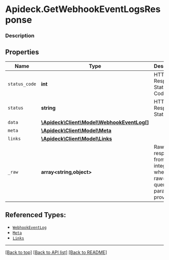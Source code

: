# Apideck.GetWebhookEventLogsResponse

### Description

## Properties
Name | Type | Description | Notes
------------ | ------------- | ------------- | -------------
`status_code` | **int** | HTTP Response Status Code | 
`status` | **string** | HTTP Response Status | 
`data` | [**\Apideck\Client\Model\WebhookEventLog[]**](WebhookEventLog.md) |  | 
`meta` | [**\Apideck\Client\Model\Meta**](Meta.md) |  | [optional] 
`links` | [**\Apideck\Client\Model\Links**](Links.md) |  | [optional] 
`_raw` | **array&lt;string,object&gt;** | Raw response from the integration when raw=true query param is provided | [optional] 





## Referenced Types:


* [`WebhookEventLog`](WebhookEventLog.md)
* [`Meta`](Meta.md)
* [`Links`](Links.md)


---

[[Back to top]](#) [[Back to API list]](../../../../README.md#documentation-for-api-endpoints) [[Back to README]](../../../../README.md)


